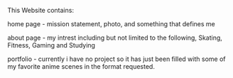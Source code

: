 This Website contains:

home page - mission statement, photo, and something that defines me

about page - my intrest including but not limited to the following, Skating, Fitness, Gaming and Studying

portfolio - currently i have no project so it has just been filled with some of my favorite anime scenes in the format requested.


